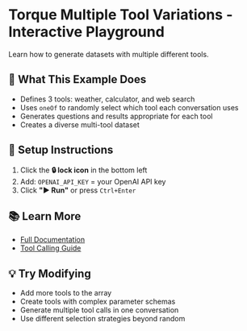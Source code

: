# Torque Multiple Tool Variations - Interactive Playground

Learn how to generate datasets with multiple different tools.

## 🎯 What This Example Does

- Defines 3 tools: weather, calculator, and web search
- Uses `oneOf` to randomly select which tool each conversation uses
- Generates questions and results appropriate for each tool
- Creates a diverse multi-tool dataset

## 🔑 Setup Instructions

1. Click the **🔒 lock icon** in the bottom left
2. Add: `OPENAI_API_KEY` = your OpenAI API key
3. Click **"▶️ Run"** or press `Ctrl+Enter`

## 📚 Learn More

- [Full Documentation](https://github.com/qforge-dev/torque)
- [Tool Calling Guide](https://github.com/qforge-dev/torque#tool-definitions)

## 💡 Try Modifying

- Add more tools to the array
- Create tools with complex parameter schemas
- Generate multiple tool calls in one conversation
- Use different selection strategies beyond random

